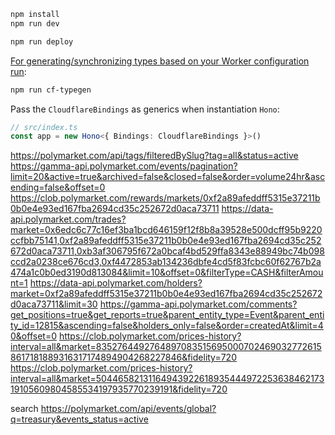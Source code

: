 ```txt
npm install
npm run dev
```

```txt
npm run deploy
```

[For generating/synchronizing types based on your Worker configuration run](https://developers.cloudflare.com/workers/wrangler/commands/#types):

```txt
npm run cf-typegen
```

Pass the `CloudflareBindings` as generics when instantiation `Hono`:

```ts
// src/index.ts
const app = new Hono<{ Bindings: CloudflareBindings }>()
```

https://polymarket.com/api/tags/filteredBySlug?tag=all&status=active
https://gamma-api.polymarket.com/events/pagination?limit=20&active=true&archived=false&closed=false&order=volume24hr&ascending=false&offset=0
https://clob.polymarket.com/rewards/markets/0xf2a89afeddff5315e37211b0b0e4e93ed167fba2694cd35c252672d0aca73711
https://data-api.polymarket.com/trades?market=0x6edc6c77c16ef3ba1bcd646159f12f8b8a39528e500dcff95b9220ccfbb75141,0xf2a89afeddff5315e37211b0b0e4e93ed167fba2694cd35c252672d0aca73711,0xb3af306795f672a0bcaf4bd529ffa8343e88949bc74b098ccd2a0238ce676cd3,0xf4472853ab134236dbfe4cd5f83fcbc60f62767b2a474a1c0b0ed3190d813084&limit=10&offset=0&filterType=CASH&filterAmount=1
https://data-api.polymarket.com/holders?market=0xf2a89afeddff5315e37211b0b0e4e93ed167fba2694cd35c252672d0aca73711&limit=30
https://gamma-api.polymarket.com/comments?get_positions=true&get_reports=true&parent_entity_type=Event&parent_entity_id=12815&ascending=false&holders_only=false&order=createdAt&limit=40&offset=0
https://clob.polymarket.com/prices-history?interval=all&market=83527644927648970835156950007024690327726158617181889316317174894904268227846&fidelity=720
https://clob.polymarket.com/prices-history?interval=all&market=5044658213116494392261893544497225363846217319105609804585534197935770239191&fidelity=720


search
https://polymarket.com/api/events/global?q=treasury&events_status=active
